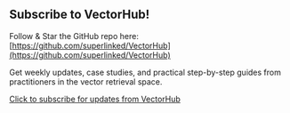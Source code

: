 ## Subscribe to VectorHub!

Follow & Star the GitHub repo here: [https://github.com/superlinked/VectorHub](https://github.com/superlinked/VectorHub)

Get weekly updates, case studies, and practical step-by-step guides from practitioners in the vector retrieval space.

[Click to subscribe for updates from VectorHub](https://clients.superlinked.com/vectorhubsubscribe-0)
